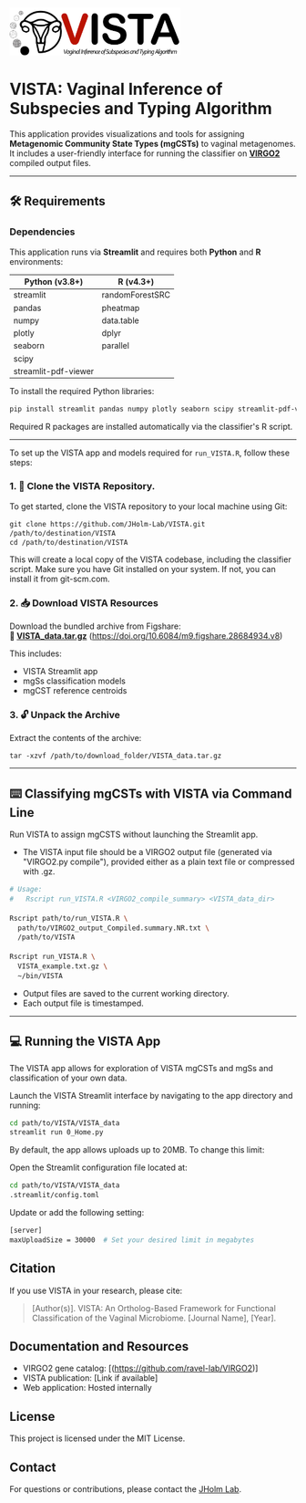 <img src="assets/VISTA_logo.jpg" alt="VISTA Logo" width="300"/>

# VISTA: Vaginal Inference of Subspecies and Typing Algorithm

This application provides visualizations and tools for assigning **Metagenomic Community State Types (mgCSTs)** to vaginal metagenomes. It includes a user-friendly interface for running the classifier on **[VIRGO2](https://github.com/ravel-lab/VIRGO2)** compiled output files.

---

## 🛠 Requirements

### Dependencies

This application runs via **Streamlit** and requires both **Python** and **R** environments:

<div align="center">

| Python (v3.8+)         | R (v4.3+)          |
|------------------------|--------------------|
| streamlit              | randomForestSRC    |
| pandas                 | pheatmap           |
| numpy                  | data.table         |
| plotly                 | dplyr              |
| seaborn                | parallel           |
| scipy                  |                    |
| streamlit-pdf-viewer   |                    |

</div>

To install the required Python libraries:

```bash
pip install streamlit pandas numpy plotly seaborn scipy streamlit-pdf-viewer
```

Required R packages are installed automatically via the classifier's R script.

---

To set up the VISTA app and models required for `run_VISTA.R`, follow these steps:
### 1. 🔧 Clone the VISTA Repository.
To get started, clone the VISTA repository to your local machine using Git:

    git clone https://github.com/JHolm-Lab/VISTA.git /path/to/destination/VISTA
    cd /path/to/destination/VISTA

This will create a local copy of the VISTA codebase, including the classifier script. Make sure you have Git installed on your system. If not, you can install it from git-scm.com.

### 2. 📥 Download VISTA Resources

Download the bundled archive from Figshare:  
**🔗 [VISTA_data.tar.gz](https://figshare.com/ndownloader/files/57767185)**  (https://doi.org/10.6084/m9.figshare.28684934.v8)

This includes:  
- VISTA Streamlit app  
- mgSs classification models  
- mgCST reference centroids  

### 3. 🔓 Unpack the Archive

Extract the contents of the archive:

    tar -xzvf /path/to/download_folder/VISTA_data.tar.gz 
    
---

## ⌨️ Classifying mgCSTs with VISTA via Command Line

Run VISTA to assign mgCSTS without launching the Streamlit app.
- The VISTA input file should be a VIRGO2 output file (generated via "VIRGO2.py compile"), provided either as a plain text file or compressed with .gz.
```bash
# Usage:
#   Rscript run_VISTA.R <VIRGO2_compile_summary> <VISTA_data_dir>

Rscript path/to/run_VISTA.R \
  path/to/VIRGO2_output_Compiled.summary.NR.txt \
  /path/to/VISTA

Rscript run_VISTA.R \
  VISTA_example.txt.gz \
  ~/bin/VISTA
```

- Output files are saved to the current working directory.
- Each output file is timestamped.

---
## 💻 Running the VISTA App
The VISTA app allows for exploration of VISTA mgCSTs and mgSs and classification of your own data. 

Launch the VISTA Streamlit interface by navigating to the app directory and running:

```bash
cd path/to/VISTA/VISTA_data
streamlit run 0_Home.py
```

By default, the app allows uploads up to 20MB. To change this limit:

Open the Streamlit configuration file located at:
```bash
cd path/to/VISTA/VISTA_data
.streamlit/config.toml
```

Update or add the following setting:
```bash
[server]
maxUploadSize = 30000  # Set your desired limit in megabytes
```

## Citation
If you use VISTA in your research, please cite:
> [Author(s)]. VISTA: An Ortholog-Based Framework for Functional Classification of the Vaginal Microbiome. [Journal Name], [Year].

## Documentation and Resources
- VIRGO2 gene catalog: [(https://github.com/ravel-lab/VIRGO2)]
- VISTA publication: [Link if available]
- Web application: Hosted internally

## License
This project is licensed under the MIT License.

## Contact
For questions or contributions, please contact the [JHolm Lab](https://github.com/JHolm-Lab).
